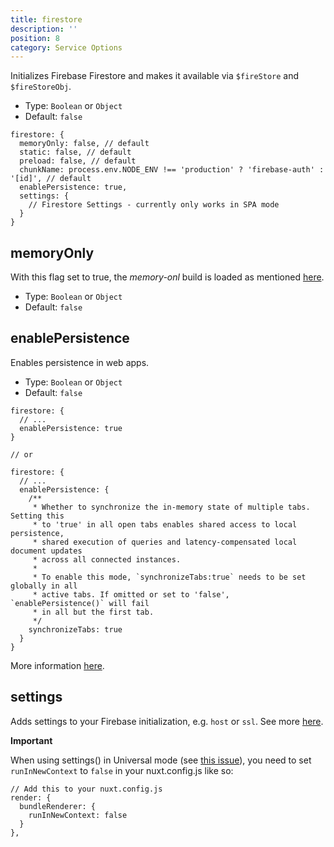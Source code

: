 ```yaml
---
title: firestore
description: ''
position: 8
category: Service Options
---
```


Initializes Firebase Firestore and makes it available via `$fireStore` and `$fireStoreObj`.

- Type: `Boolean` or `Object`
- Default: `false`

```js[nuxt.config.js]
firestore: {
  memoryOnly: false, // default
  static: false, // default
  preload: false, // default
  chunkName: process.env.NODE_ENV !== 'production' ? 'firebase-auth' : '[id]', // default
  enablePersistence: true,
  settings: {
    // Firestore Settings - currently only works in SPA mode
  }
}
```

## memoryOnly

With this flag set to true, the *memory-onl* build is loaded as mentioned [here](https://firebase.google.com/support/release-notes/js#version_7130_-_march_26_2020).

- Type: `Boolean` or `Object`
- Default: `false`

## enablePersistence

Enables persistence in web apps.

- Type: `Boolean` or `Object`
- Default: `false`

```js[nuxt.config.js]
firestore: {
  // ...
  enablePersistence: true
}

// or

firestore: {
  // ...
  enablePersistence: {
    /**
     * Whether to synchronize the in-memory state of multiple tabs. Setting this
     * to 'true' in all open tabs enables shared access to local persistence,
     * shared execution of queries and latency-compensated local document updates
     * across all connected instances.
     *
     * To enable this mode, `synchronizeTabs:true` needs to be set globally in all
     * active tabs. If omitted or set to 'false', `enablePersistence()` will fail
     * in all but the first tab.
     */
    synchronizeTabs: true
  }
}
```

More information [here](https://firebase.google.com/docs/firestore/manage-data/enable-offline).

## settings

Adds settings to your Firebase initialization, e.g. `host` or `ssl`.
See more [here](https://firebase.google.com/docs/reference/js/firebase.firestore.Settings).

<alert type="warning">

**Important**

When using settings() in Universal mode (see [this issue](https://github.com/nuxt-community/firebase-module/issues/116)), you need to set `runInNewContext` to `false` in your nuxt.config.js like so:

```js[nuxt.config.js]
// Add this to your nuxt.config.js
render: {
  bundleRenderer: {
    runInNewContext: false
  }
},
```

</alert>
